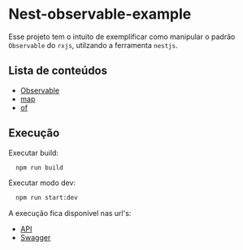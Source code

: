 # Nest-observable-example

Esse projeto tem o intuito de exemplificar como manipular o padrão `Observable` do `rxjs`, utilzando a ferramenta `nestjs`.

## Lista de conteúdos

- [Observable](https://github.com/Vbobell/nestjs-observable-example/docs/rxjs-observable.md)
- [map](https://github.com/Vbobell/nestjs-observable-example/docs/rxjs-map.md)
- [of](https://github.com/Vbobell/nestjs-observable-example/docs/rxjs-of.md)

## Execução

Executar build:

```bash
  npm run build
```

Executar modo dev:

```bash
  npm run start:dev
```

A execução fica disponivel nas url's:

- [API](http://localhost:3000)
- [Swagger](http://localhost:3000/api/#/)
